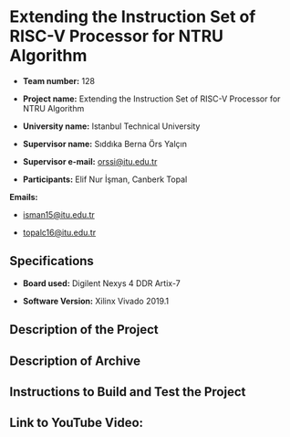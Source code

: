 # Extending the Instruction Set of RISC-V Processor for NTRU Algorithm


 - **Team number:** 128

 - **Project name:** Extending the Instruction Set of RISC-V Processor for NTRU Algorithm

 - **University name:** Istanbul Technical University  

 - **Supervisor name:** Sıddıka Berna Örs Yalçın

 - **Supervisor e-mail:** orssi@itu.edu.tr 

 - **Participants:** Elif Nur İşman, Canberk Topal

  **Emails:** 
  
   - isman15@itu.edu.tr

   - topalc16@itu.edu.tr
 
## Specifications

 - **Board used:** Digilent Nexys 4 DDR Artix-7  

 - **Software Version:** Xilinx Vivado 2019.1 

## Description of the Project

 

## Description of Archive

## Instructions to Build and Test the Project


 

## Link to YouTube Video:
